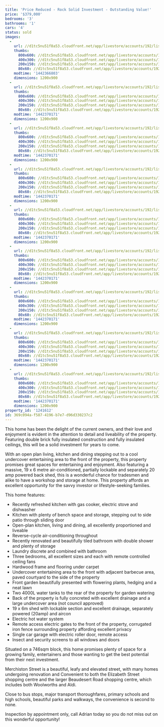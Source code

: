 ```yaml
---
title: 'Price Reduced - Rock Solid Investment - Outstanding Value!'
price: '$379,000'
bedrooms: '3'
bathrooms: '1'
cars: '4'
status: sold
images:
  -
    url: //d1tc5nu51f8a53.cloudfront.net/app/livestore/accounts/192/listings/492771/images/Front_676171830_20150915074905.jpg
    thumbs:
      800x600: //d1tc5nu51f8a53.cloudfront.net/app/livestore/accounts/192/listings/492771/images/Front_676171830_20150915074905_800x600.jpg
      400x300: //d1tc5nu51f8a53.cloudfront.net/app/livestore/accounts/192/listings/492771/images/Front_676171830_20150915074905_400x300.jpg
      200x150: //d1tc5nu51f8a53.cloudfront.net/app/livestore/accounts/192/listings/492771/images/Front_676171830_20150915074905_200x150.jpg
      80x60: //d1tc5nu51f8a53.cloudfront.net/app/livestore/accounts/192/listings/492771/images/Front_676171830_20150915074905_80x60.jpg
    modtime: '1442366803'
    dimensions: 1200x900
  -
    url: //d1tc5nu51f8a53.cloudfront.net/app/livestore/accounts/192/listings/492771/images/Entertaining3_4156953194_20150915074823.jpg
    thumbs:
      800x600: //d1tc5nu51f8a53.cloudfront.net/app/livestore/accounts/192/listings/492771/images/Entertaining3_4156953194_20150915074823_800x600.jpg
      400x300: //d1tc5nu51f8a53.cloudfront.net/app/livestore/accounts/192/listings/492771/images/Entertaining3_4156953194_20150915074823_400x300.jpg
      200x150: //d1tc5nu51f8a53.cloudfront.net/app/livestore/accounts/192/listings/492771/images/Entertaining3_4156953194_20150915074823_200x150.jpg
      80x60: //d1tc5nu51f8a53.cloudfront.net/app/livestore/accounts/192/listings/492771/images/Entertaining3_4156953194_20150915074823_80x60.jpg
    modtime: '1442370171'
    dimensions: 1200x900
  -
    url: //d1tc5nu51f8a53.cloudfront.net/app/livestore/accounts/192/listings/492771/images/Entertaining2_9704903737_20150915074827.jpg
    thumbs:
      800x600: //d1tc5nu51f8a53.cloudfront.net/app/livestore/accounts/192/listings/492771/images/Entertaining2_9704903737_20150915074827_800x600.jpg
      400x300: //d1tc5nu51f8a53.cloudfront.net/app/livestore/accounts/192/listings/492771/images/Entertaining2_9704903737_20150915074827_400x300.jpg
      200x150: //d1tc5nu51f8a53.cloudfront.net/app/livestore/accounts/192/listings/492771/images/Entertaining2_9704903737_20150915074827_200x150.jpg
      80x60: //d1tc5nu51f8a53.cloudfront.net/app/livestore/accounts/192/listings/492771/images/Entertaining2_9704903737_20150915074827_80x60.jpg
    modtime: '1442370171'
    dimensions: 1200x900
  -
    url: //d1tc5nu51f8a53.cloudfront.net/app/livestore/accounts/192/listings/492771/images/Kitchen_9646862578_20150915074903.jpg
    thumbs:
      800x600: //d1tc5nu51f8a53.cloudfront.net/app/livestore/accounts/192/listings/492771/images/Kitchen_9646862578_20150915074903_800x600.jpg
      400x300: //d1tc5nu51f8a53.cloudfront.net/app/livestore/accounts/192/listings/492771/images/Kitchen_9646862578_20150915074903_400x300.jpg
      200x150: //d1tc5nu51f8a53.cloudfront.net/app/livestore/accounts/192/listings/492771/images/Kitchen_9646862578_20150915074903_200x150.jpg
      80x60: //d1tc5nu51f8a53.cloudfront.net/app/livestore/accounts/192/listings/492771/images/Kitchen_9646862578_20150915074903_80x60.jpg
    modtime: '1442370171'
    dimensions: 1200x900
  -
    url: //d1tc5nu51f8a53.cloudfront.net/app/livestore/accounts/192/listings/492771/images/Living_3676392347_20150915074922.jpg
    thumbs:
      800x600: //d1tc5nu51f8a53.cloudfront.net/app/livestore/accounts/192/listings/492771/images/Living_3676392347_20150915074922_800x600.jpg
      400x300: //d1tc5nu51f8a53.cloudfront.net/app/livestore/accounts/192/listings/492771/images/Living_3676392347_20150915074922_400x300.jpg
      200x150: //d1tc5nu51f8a53.cloudfront.net/app/livestore/accounts/192/listings/492771/images/Living_3676392347_20150915074922_200x150.jpg
      80x60: //d1tc5nu51f8a53.cloudfront.net/app/livestore/accounts/192/listings/492771/images/Living_3676392347_20150915074922_80x60.jpg
    modtime: '1442370171'
    dimensions: 1200x900
  -
    url: //d1tc5nu51f8a53.cloudfront.net/app/livestore/accounts/192/listings/492771/images/Dining_9868283947_20150915074805.jpg
    thumbs:
      800x600: //d1tc5nu51f8a53.cloudfront.net/app/livestore/accounts/192/listings/492771/images/Dining_9868283947_20150915074805_800x600.jpg
      400x300: //d1tc5nu51f8a53.cloudfront.net/app/livestore/accounts/192/listings/492771/images/Dining_9868283947_20150915074805_400x300.jpg
      200x150: //d1tc5nu51f8a53.cloudfront.net/app/livestore/accounts/192/listings/492771/images/Dining_9868283947_20150915074805_200x150.jpg
      80x60: //d1tc5nu51f8a53.cloudfront.net/app/livestore/accounts/192/listings/492771/images/Dining_9868283947_20150915074805_80x60.jpg
    modtime: '1442370171'
    dimensions: 1200x900
  -
    url: //d1tc5nu51f8a53.cloudfront.net/app/livestore/accounts/192/listings/492771/images/Bathroom_9867656478_20150915074746.jpg
    thumbs:
      800x600: //d1tc5nu51f8a53.cloudfront.net/app/livestore/accounts/192/listings/492771/images/Bathroom_9867656478_20150915074746_800x600.jpg
      400x300: //d1tc5nu51f8a53.cloudfront.net/app/livestore/accounts/192/listings/492771/images/Bathroom_9867656478_20150915074746_400x300.jpg
      200x150: //d1tc5nu51f8a53.cloudfront.net/app/livestore/accounts/192/listings/492771/images/Bathroom_9867656478_20150915074746_200x150.jpg
      80x60: //d1tc5nu51f8a53.cloudfront.net/app/livestore/accounts/192/listings/492771/images/Bathroom_9867656478_20150915074746_80x60.jpg
    modtime: '1442370171'
    dimensions: 1200x900
  -
    url: //d1tc5nu51f8a53.cloudfront.net/app/livestore/accounts/192/listings/492771/images/Main-Bedroom_6397027197_20150915074921.jpg
    thumbs:
      800x600: //d1tc5nu51f8a53.cloudfront.net/app/livestore/accounts/192/listings/492771/images/Main-Bedroom_6397027197_20150915074921_800x600.jpg
      400x300: //d1tc5nu51f8a53.cloudfront.net/app/livestore/accounts/192/listings/492771/images/Main-Bedroom_6397027197_20150915074921_400x300.jpg
      200x150: //d1tc5nu51f8a53.cloudfront.net/app/livestore/accounts/192/listings/492771/images/Main-Bedroom_6397027197_20150915074921_200x150.jpg
      80x60: //d1tc5nu51f8a53.cloudfront.net/app/livestore/accounts/192/listings/492771/images/Main-Bedroom_6397027197_20150915074921_80x60.jpg
    modtime: '1442370171'
    dimensions: 1200x900
  -
    url: //d1tc5nu51f8a53.cloudfront.net/app/livestore/accounts/192/listings/492771/images/Garage_2349547897_20150915074847.jpg
    thumbs:
      800x600: //d1tc5nu51f8a53.cloudfront.net/app/livestore/accounts/192/listings/492771/images/Garage_2349547897_20150915074847_800x600.jpg
      400x300: //d1tc5nu51f8a53.cloudfront.net/app/livestore/accounts/192/listings/492771/images/Garage_2349547897_20150915074847_400x300.jpg
      200x150: //d1tc5nu51f8a53.cloudfront.net/app/livestore/accounts/192/listings/492771/images/Garage_2349547897_20150915074847_200x150.jpg
      80x60: //d1tc5nu51f8a53.cloudfront.net/app/livestore/accounts/192/listings/492771/images/Garage_2349547897_20150915074847_80x60.jpg
    modtime: '1442370171'
    dimensions: 1200x900
property_id: '1241612'
id: 369c094a-f587-4196-b7e7-d96d330237c2
---
```

This home has been the delight of the current owners, and their love and enjoyment is evident in the attention to detail and liveability of the property. Featuring double brick fully insulated construction and fully insulated ceilings, this will be a solid investment for years to come. 

With an open plan living, kitchen and dining stepping out to a cool undercover entertaining area to the front of the property, this property promises great spaces for entertaining and enjoyment. Also featuring a massive, 19 x 6 metre air-conditioned, partially lockable and separately 20 amp powered back shed, this is a wonderful chance for tradesmen and alike to have a workshop and storage at home. This property affords an excellent opportunity for the savvy investor or lifestyle-seeking families. 

This home features:

*  Recently refreshed kitchen with gas cooker, electric stove and dishwasher
*  Kitchen with plenty of bench space and storage, stepping out to side patio through sliding door
*  Open-plan kitchen, living and dining, all excellently proportioned and liveable
*  Reverse-cycle air-conditioning throughout
*  Recently renovated and beautifully tiled bathroom with double shower and plenty of storage
*  Laundry discrete and combined with bathroom
*  Three bedrooms, all excellent sizes and each with remote controlled ceiling fans
*  Hardwood frame and flooring under carpet
*  Undercover entertaining area to the front with adjacent barbecue area, paved courtyard to the side of the property
*  Front garden beautifully presented with flowering plants, hedging and a neat lawn
*  Two 4000L water tanks to the rear of the property for garden watering
*  Back of the property is fully concreted with excellent drainage and a large undercover area (not council approved)
*  19 x 6m shed with lockable section and excellent drainage, separately powered (20amp) and aircon
*  Electric hot water system
*  Remote access electric gates to the front of the property, corrugated iron fence surrounding property affording excellent privacy
*  Single car garage with electric roller door, remote access
*  Insect and security screens to all windows and doors

Situated on a 746sqm block, this home promises plenty of space for a growing family, entertainers and those wanting to get the best potential from their next investment.

Merchiston Street is a beautiful, leafy and elevated street, with many homes undergoing renovation and Convenient to both the Elizabeth Street shopping centre and the larger Beaudesert Road shopping centre, which includes both Woolworths and Aldi. 

Close to bus stops, major transport thoroughfares, primary schools and high schools, beautiful parks and walkways, the convenience is second to none. 

Inspection by appointment only, call Adrian today so you do not miss out on this wonderful opportunity!